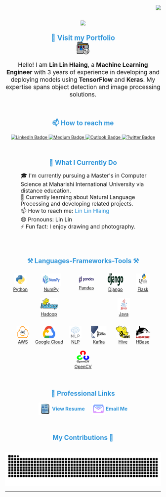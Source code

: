 <img align="right" src="https://visitor-badge.laobi.icu/badge?page_id=linlinhlaing.linlinhlaing" />

<h1 align="center">
    <img src="https://readme-typing-svg.herokuapp.com/?font=Righteous&size=35&center=true&vCenter=true&width=500&height=70&duration=4000&lines=Hi+There!+👋;+I'm+Lin+Lin!;" />
</h1> 



<!-- Portfolio Section -->
<p align="center">
    <span style="font-size: 1.4rem;color:#3498db;font-weight: bold;">🚀 Visit my Portfolio</span>
    <br/>
    <a href="https://linlinhlaing.com/" target="_blank" style="text-decoration: none;">
        <img src="images/portfolio.svg" alt="Portfolio Globe Icon" width="40" height="40" /></a>
</p>

<p align="center" style="font-size: 1.2rem;">
    Hello! I am <strong>Lin Lin Hlaing</strong>, a <strong>Machine Learning Engineer</strong> with 3 years of experience in developing and deploying models using <strong>TensorFlow</strong> and <strong>Keras</strong>. My expertise spans object detection and image processing solutions.
</p>
<br>
<!-- Contact Section -->
<h2 align="center" style="color: #3498db;font-weight: bold;">📫 How to reach me</h3>
<p align="center">
    <a href="https://www.linkedin.com/in/lin-hlaing/" target="_blank">
        <img src="https://img.shields.io/badge/LinkedIn-%230077B5.svg?style=for-the-badge&logo=linkedin&logoColor=white" alt="LinkedIn Badge" />
    </a>
    <a href="https://medium.com/@linhlaing" target="_blank">
        <img src="https://img.shields.io/badge/Medium-%2300ab6c.svg?style=for-the-badge&logo=medium&logoColor=white" alt="Medium Badge" />
    </a>
    <a href="mailto:linhlaing@outlook.com" target="_blank">
        <img src="https://img.shields.io/badge/Outlook-0072C6?style=for-the-badge&logo=microsoftoutlook&logoColor=white" alt="Outlook Badge" />
    </a>
    <a href="https://twitter.com/LLinhlaing68616" target="_blank">
        <img src="https://img.shields.io/badge/Twitter-%231DA1F2.svg?style=for-the-badge&logo=twitter&logoColor=white" alt="Twitter Badge" />
    </a>
</p>
<br>
<!-- What I Do Section -->
<h2 align="center" style="color: #3498db; font-weight: bold;">🚀 What I Currently Do</h2>
<ul style="list-style-type: none; font-size: 1.1rem; padding: 0;">
    <li style="margin-left: 50px;">🎓 I'm currently pursuing a Master's in Computer Science at Maharishi International University via distance education.</li>
    <li style="margin-left: 50px;">🤖 Currently learning about Natural Language Processing and developing related projects.</li>
    <li style="margin-left: 50px;">📫 How to reach me: <a href="https://www.linkedin.com/in/lin-hlaing/" style="text-decoration: none; color: #3498db;">Lin Lin Hlaing</a></li>
    <li style="margin-left: 50px;">😄 Pronouns: Lin Lin</li>
    <li style="margin-left: 50px;">⚡ Fun fact: I enjoy drawing and photography.</li>
</ul>
<br><br>



<!-- Skills Section -->
<h2 align="center" style="color: #3498db; font-weight: bold;">⚒️ Languages-Frameworks-Tools ⚒️</h3>
<div align="center" style="display: flex; flex-wrap: wrap; justify-content: space-around; align-items: center; margin: 10px;">
    <div style="text-align: center; margin: 10px;">
        <a href="https://www.python.org/" target="_blank">
            <img src="https://raw.githubusercontent.com/linlinhlaing/linlinhlaing/main/images/python.png" alt="Python" width="40" height="40" />
            <br/>Python
        </a>
    </div>
    <div style="text-align: center; margin: 10px;">
        <a href="https://numpy.org/" target="_blank">
            <img src="https://raw.githubusercontent.com/linlinhlaing/linlinhlaing/main/images/numpy.png" alt="NumPy" width="70%" height="40" />
            <br/>NumPy
        </a>
    </div>
    <div style="text-align: center; margin: 10px;">
        <a href="https://pandas.pydata.org/" target="_blank">
            <img src="https://raw.githubusercontent.com/linlinhlaing/linlinhlaing/main/images/pandas.png" alt="Pandas" width="70%" height="30" />
            <br/>Pandas
        </a>
    </div>
    <div style="text-align: center; margin: 10px;">
        <a href="https://www.djangoproject.com/" target="_blank">
            <img src="https://raw.githubusercontent.com/linlinhlaing/linlinhlaing/main/images/django.png" alt="Django" width="50" height="40" />
            <br/>Django
        </a>
    </div>
    <div style="text-align: center; margin: 10px;">
        <a href="https://flask.palletsprojects.com/" target="_blank">
            <img src="https://raw.githubusercontent.com/linlinhlaing/linlinhlaing/main/images/flask.png" alt="Flask" width="70%" height="40" />
            <br/>Flask
        </a>
    </div>
    <div style="text-align: center; margin: 10px;">
        <a href="https://hadoop.apache.org/" target="_blank">
            <img src="https://raw.githubusercontent.com/linlinhlaing/linlinhlaing/main/images/hadoop.png" alt="Hadoop" width="70%" height="40" />
            <br/>Hadoop
        </a>
    </div>
    <div style="text-align: center; margin: 10px;">
        <a href="https://www.java.com/" target="_blank">
            <img src="https://raw.githubusercontent.com/linlinhlaing/linlinhlaing/main/images/java.png" alt="Java" width="40" height="40" />
            <br/>Java
        </a>
    </div>
</div>


<div align="center" style="display: flex; flex-wrap: wrap; justify-content: center; margin: 10px;">
    <div style="text-align: center; margin: 10px;">
        <a href="https://aws.amazon.com/" target="_blank">
            <img src="https://raw.githubusercontent.com/linlinhlaing/linlinhlaing/main/images/aws.png" alt="AWS" width="40" height="40" />
            <br/>AWS
        </a>
    </div>
    <div style="text-align: center; margin: 10px;">
        <a href="https://cloud.google.com/" target="_blank">
            <img src="https://raw.githubusercontent.com/linlinhlaing/linlinhlaing/main/images/google-cloud.png" alt="Google Cloud" width="40" height="40" />
            <br/>Google Cloud
        </a>
    </div>
    <div style="text-align: center; margin: 10px;">
        <a href="https://en.wikipedia.org/wiki/Natural_language_processing" target="_blank">
            <img src="https://raw.githubusercontent.com/linlinhlaing/linlinhlaing/main/images/nlp.png" alt="Natural Language Processing" width="100%" height="40" />
            <br/>NLP
        </a>
    </div>
    <div style="text-align: center; margin: 10px;">
        <a href="https://kafka.apache.org/" target="_blank">
            <img src="https://raw.githubusercontent.com/linlinhlaing/linlinhlaing/main/images/kafka.png" alt="Kafka" width="70%" height="40" />
            <br/>Kafka
        </a>
    </div>
    <div style="text-align: center; margin: 10px;">
        <a href="https://hive.apache.org/" target="_blank">
            <img src="https://raw.githubusercontent.com/linlinhlaing/linlinhlaing/main/images/hive.png" alt="Hive" width="100%" height="40" />
            <br/>Hive
        </a>
    </div>
    <div style="text-align: center; margin: 10px;">
        <a href="https://hbase.apache.org/" target="_blank">
            <img src="https://raw.githubusercontent.com/linlinhlaing/linlinhlaing/main/images/hbase.png" alt="HBase" width="100%" height="40" />
            <br/>HBase
        </a>
    </div>
    <div style="text-align: center; margin: 10px;">
        <a href="https://opencv.org/" target="_blank">
            <img src="https://raw.githubusercontent.com/linlinhlaing/linlinhlaing/main/images/opencv.svg" alt="OpenCV" width="40" height="40" />
            <br/>OpenCV
        </a>
    </div>
</div>

</div>

<br>


<!-- Professional Links Section -->
<h2 align="center" style="color: #3498db;font-weight: bold;">🔗 Professional Links</h3>
<p align="center">
    <a href="https://linlinhlaing.com/LinHlaing-resume.pdf" target="_blank" style="text-decoration: none; color: #3498db; margin-right: 20px;">
        <img src="images/resume.png"  alt="Resume Icon" width="40" style="vertical-align: middle;"/>
        <span style="font-size: 1rem; font-weight: bold; vertical-align: middle;">View Resume</span>
    </a>
    <a href="mailto:linhlaing@outlook.com" style="text-decoration: none; color: #3498db;">
        <img src="images/email.png" alt="Email Icon" width="40" style="vertical-align: middle;"/>
        <span style="font-size: 1rem; font-weight: bold; vertical-align: middle;">Email Me</span>
    </a>
</p>

<br>
<!-- GitHub Snake Contribution -->
<div align="center">
<h2 align="center" style="color: #3498db;font-weight: bold;">My Contributions 🐍</h3>
  <br>
  <img alt="snake eating my contributions" src="https://raw.githubusercontent.com/linlinhlaing/linlinhlaing/output/github-contribution-grid-snake.svg" />
</div>

<hr/>

